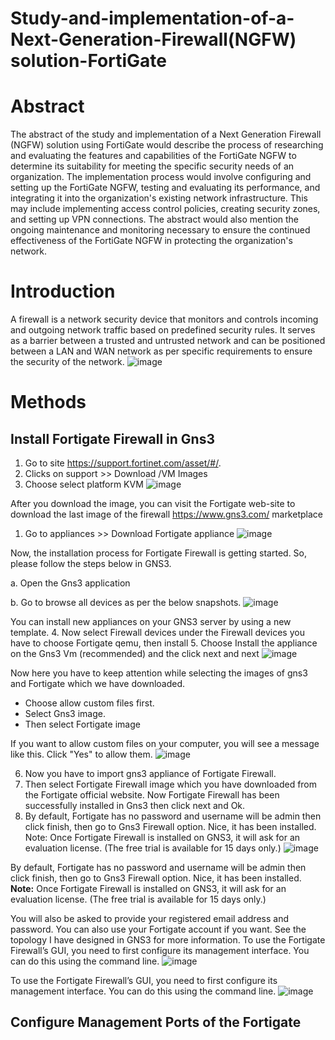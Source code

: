 # Study-and-implementation-of-a-Next-Generation-Firewall(NGFW) solution-FortiGate

# Abstract

The abstract of the study and implementation of a Next Generation Firewall (NGFW) solution using FortiGate would describe the process of researching and evaluating the features and capabilities of the FortiGate NGFW to determine its suitability for meeting the specific security needs of an organization. The implementation process would involve configuring and setting up the FortiGate NGFW, testing and evaluating its performance, and integrating it into the organization's existing network infrastructure. This may include implementing access control policies, creating security zones, and setting up VPN connections. The abstract would also mention the ongoing maintenance and monitoring necessary to ensure the continued effectiveness of the FortiGate NGFW in protecting the organization's network.

# Introduction

A firewall is a network security device that monitors and controls incoming and outgoing network traffic based on predefined security rules. It serves as a barrier between a trusted and untrusted network and can be positioned between a LAN and WAN network as per specific requirements to ensure the security of the network.
![image](https://user-images.githubusercontent.com/104470002/213031170-03f5b091-ec92-4b17-b2c3-d9a481ffaa81.png)

# Methods

## Install Fortigate Firewall in Gns3
1. Go to site https://support.fortinet.com/asset/#/.
2. Clicks on support >> Download /VM Images 
4. Choose select platform KVM
![image](https://user-images.githubusercontent.com/104470002/213034167-2e5f4023-6693-474f-afee-02b62841990f.png)

After you download the image, you can visit the Fortigate web-site to download the last image of the firewall https://www.gns3.com/
marketplace
  1. Go to appliances >> Download Fortigate appliance
![image](https://user-images.githubusercontent.com/104470002/213035953-a8452948-6627-4b20-a4c8-dfc7fdb34a1e.png)

Now, the installation process for Fortigate Firewall is getting started. So, please follow the steps below in GNS3.

a. Open the Gns3 application

b. Go to browse all devices as per the below snapshots.
![image](https://user-images.githubusercontent.com/104470002/213036451-698c08c2-a745-47ba-b127-0df38db9f795.png)

You can install new appliances on your GNS3 server by using a new template.
4. Now select Firewall devices under the Firewall devices you have to choose Fortigate qemu, then install
5. Choose Install the appliance on the Gns3 Vm (recommended) and the click next and next
![image](https://user-images.githubusercontent.com/104470002/213036831-3d697ed5-291e-48c3-ae76-8bbb79c251e2.png)

Now here you have to keep attention while selecting the images of gns3 and Fortigate which we have downloaded.
- Choose allow custom files first.
- Select Gns3 image.
- Then select Fortigate image

If you want to allow custom files on your computer, you will see a message like this. Click "Yes" to allow them.
![image](https://user-images.githubusercontent.com/104470002/213037264-5ac262e3-82ca-4db3-a137-89e3a930baec.png)

6. Now you have to import gns3 appliance of Fortigate Firewall.
7. Then select Fortigate Firewall image which you have downloaded from the Fortigate official website. Now Fortigate Firewall has been successfully installed in Gns3 then click next and Ok.
8. By default, Fortigate has no password and username will be admin then click finish, then go to Gns3 Firewall option. Nice, it has been installed.
Note: Once Fortigate Firewall is installed on GNS3, it will ask for an evaluation license. (The free trial is available for 15 days only.)
![image](https://user-images.githubusercontent.com/104470002/213037543-9b07eff4-0a74-4f9d-a5b1-9597dc1032b5.png)

By default, Fortigate has no password and username will be admin then click finish, then go to Gns3 Firewall option. Nice, it has been installed.
**Note:** Once Fortigate Firewall is installed on GNS3, it will ask for an evaluation license. (The free trial is available for 15 days only.)

You will also be asked to provide your registered email address and password. You can also use your Fortigate account if you want. See the topology I have designed in GNS3 for more information. To use the Fortigate Firewall’s GUI, you need to first configure its management interface. You can do this using the command line.
![image](https://user-images.githubusercontent.com/104470002/213038202-5dadc32f-b244-4ff2-bf8f-3100375bb41c.png)

To use the Fortigate Firewall’s GUI, you need to first configure its management interface. You can do this using the command line.
![image](https://user-images.githubusercontent.com/104470002/213038301-c13b880c-6547-4401-b651-0810dc4ea3ee.png)

## Configure Management Ports of the Fortigate
